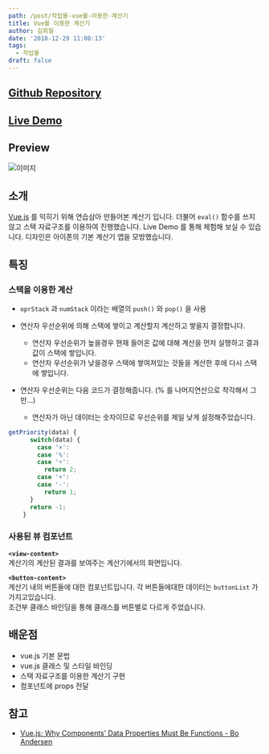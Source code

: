 ```yaml
---
path: /post/작업물-vue를-이용한-계산기
title: Vue를 이용한 계산기
author: 김희철
date: '2018-12-29 11:08:13'
tags:
  - 작업물
draft: false
---
```


## [Github Repository](https://github.com/heecheolman/Study/tree/master/2018-07-14/vue-calc)

## [Live Demo](https://heecheolman.github.io/vue-calculator/)

## Preview

![이미지](https://heecheolman.github.io/static/img/preview-1.eef7ca4.png)

## 소개

[Vue.js](https://kr.vuejs.org/v2/guide/index.html) 를 익히기 위해 연습삼아 만들어본 계산기 입니다. 더불어 `eval()` 함수를 쓰지 않고 스택 자료구조를 이용하여 진행했습니다. Live Demo 를 통해 체험해 보실 수 있습니다. 디자인은 아이폰의 기본 계산기 앱을 모방했습니다.

## 특징

### 스택을 이용한 계산

- `oprStack` 과 `numStack` 이라는 배열의 `push()` 와 `pop()` 을 사용
- 연산자 우선순위에 의해 스택에 쌓이고 계산할지 계산하고 쌓을지 결정합니다.

  - 연산자 우선순위가 높을경우 현재 들어온 값에 대해 계산을 먼저 실행하고 결과값이 스택에 쌓입니다.
  - 연산자 우선순위가 낮을경우 스택에 쌓여져있는 것들을 계산한 후에 다시 스택에 쌓입니다.

- 연산자 우선순위는 다음 코드가 결정해줍니다. (% 를 나머지연산으로 착각해서 그만...)
  - 연산자가 아닌 데이터는 숫자이므로 우선순위를 제일 낮게 설정해주었습니다.

```javascript
getPriority(data) {
      switch(data) {
        case '×':
        case '%':
        case '÷':
          return 2;
        case '+':
        case '-':
          return 1;
      }
      return -1;
    }
```

### 사용된 뷰 컴포넌트

**`<view-content>`**  
계산기의 계산된 결과를 보여주는 계산기에서의 화면입니다.

**`<button-content>`**  
계산기 내의 버튼들에 대한 컴포넌트입니다. 각 버튼들에대한 데이터는 `buttonList` 가 가지고있습니다.  
조건부 클래스 바인딩을 통해 클래스를 버튼별로 다르게 주었습니다.

## 배운점

- vue.js 기본 문법
- vue.js 클래스 및 스타일 바인딩
- 스택 자료구조를 이용한 계산기 구현
- 컴포넌트에 props 전달

## 참고

- [Vue.js: Why Components’ Data Properties Must Be Functions - Bo Andersen](https://codingexplained.com/coding/front-end/vue-js/why-components-data-properties-must-be-functions)
